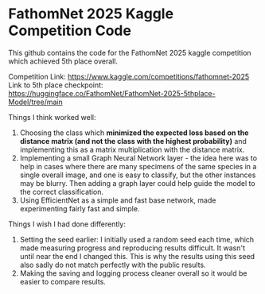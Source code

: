 # FathomNet 2025 Kaggle Competition Code

This github contains the code for the FathomNet 2025 kaggle competition which achieved 5th place overall. 

Competition Link: https://www.kaggle.com/competitions/fathomnet-2025
Link to 5th place checkpoint: https://huggingface.co/FathomNet/FathomNet-2025-5thplace-Model/tree/main

Things I think worked well:
1. Choosing the class which **minimized the expected loss based on the distance matrix (and not the class with the highest probability)** and implementing this as a matrix multiplication with the distance matrix.
2. Implementing a small Graph Neural Network layer - the idea here was to help in cases where there are many specimens of the same species in a single overall image, and one is easy to classify, but the other instances may be blurry. Then adding a graph layer could help guide the model to the correct classification.
3. Using EfficientNet as a simple and fast base network, made experimenting fairly fast and simple.

Things I wish I had done differently:
1. Setting the seed earlier: I initially used a random seed each time, which made measuring progress and reproducing results difficult. It wasn't until near the end I changed this. This is why the results using this seed also sadly do not match perfectly with the public results.
2. Making the saving and logging process cleaner overall so it would be easier to compare results.

